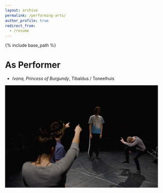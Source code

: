 ```yaml
---
layout: archive
permalink: /performing-arts/
author_profile: true
redirect_from:
  - /resume
---
```


{% include base_path %}

As Performer
======
* *Ivona, Princess of Burgundy*, Tibaldus / Toneelhuis
<img src="images/yvonne.jpg" alt="hi" class="inline"/>

